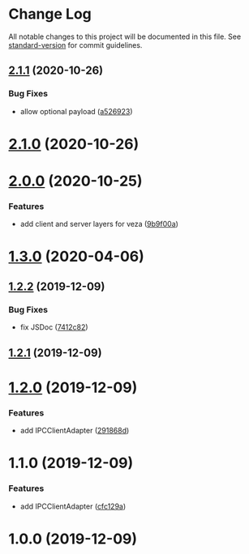 # Change Log

All notable changes to this project will be documented in this file. See [standard-version](https://github.com/conventional-changelog/standard-version) for commit guidelines.

<a name="2.1.1"></a>
## [2.1.1](https://github.com/LonelessCodes/trixie-ipc/compare/v2.1.0...v2.1.1) (2020-10-26)


### Bug Fixes

* allow optional payload ([a526923](https://github.com/LonelessCodes/trixie-ipc/commit/a526923))



<a name="2.1.0"></a>
# [2.1.0](https://github.com/LonelessCodes/trixie-ipc/compare/v2.0.0...v2.1.0) (2020-10-26)



<a name="2.0.0"></a>
# [2.0.0](https://github.com/LonelessCodes/trixie-ipc/compare/v1.3.0...v2.0.0) (2020-10-25)


### Features

* add client and server layers for veza ([9b9f00a](https://github.com/LonelessCodes/trixie-ipc/commit/9b9f00a))



<a name="1.3.0"></a>
# [1.3.0](https://github.com/LonelessCodes/trixie-ipc/compare/v1.2.2...v1.3.0) (2020-04-06)



<a name="1.2.2"></a>
## [1.2.2](https://github.com/LonelessCodes/trixie-ipc/compare/v1.2.1...v1.2.2) (2019-12-09)


### Bug Fixes

* fix JSDoc ([7412c82](https://github.com/LonelessCodes/trixie-ipc/commit/7412c82))



<a name="1.2.1"></a>
## [1.2.1](https://github.com/LonelessCodes/trixie-ipc/compare/v1.2.0...v1.2.1) (2019-12-09)



<a name="1.2.0"></a>
# [1.2.0](https://github.com/LonelessCodes/trixie-ipc/compare/v1.1.0...v1.2.0) (2019-12-09)


### Features

* add IPCClientAdapter ([291868d](https://github.com/LonelessCodes/trixie-ipc/commit/291868d))



<a name="1.1.0"></a>
# 1.1.0 (2019-12-09)


### Features

* add IPCClientAdapter ([cfc129a](https://github.com/LonelessCodes/trixie-ipc/commit/cfc129a))



<a name="1.0.0"></a>
# 1.0.0 (2019-12-09)
